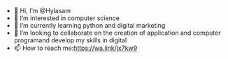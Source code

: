 - 👋 Hi, I’m @Hylasam
- 👀 I’m interested in computer science
- 🌱 I’m currently learning python and digital marketing
- 💞️ I’m looking to collaborate on the creation of application and computer programand develop my skills in digital
- 📫 How to reach me:https://wa.link/jx7kw9

<!---
Hylasam/Hylasam is a ✨ special ✨ repository because its `README.md` (this file) appears on your GitHub profile.
You can click the Preview link to take a look at your changes.
--->
